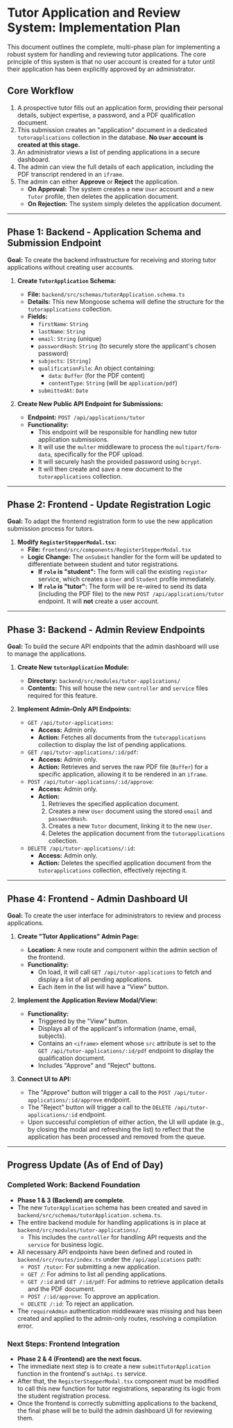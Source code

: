 # Tutor Application and Review System: Implementation Plan

This document outlines the complete, multi-phase plan for implementing a robust system for handling and reviewing tutor applications. The core principle of this system is that no user account is created for a tutor until their application has been explicitly approved by an administrator.

## Core Workflow

1.  A prospective tutor fills out an application form, providing their personal details, subject expertise, a password, and a PDF qualification document.
2.  This submission creates an "application" document in a dedicated `tutorapplications` collection in the database. **No `User` account is created at this stage.**
3.  An administrator views a list of pending applications in a secure dashboard.
4.  The admin can view the full details of each application, including the PDF transcript rendered in an `iframe`.
5.  The admin can either **Approve** or **Reject** the application.
    *   **On Approval:** The system creates a new `User` account and a new `Tutor` profile, then deletes the application document.
    *   **On Rejection:** The system simply deletes the application document.

---

## Phase 1: Backend - Application Schema and Submission Endpoint

**Goal:** To create the backend infrastructure for receiving and storing tutor applications without creating user accounts.

1.  **Create `TutorApplication` Schema:**
    *   **File:** `backend/src/schemas/tutorApplication.schema.ts`
    *   **Details:** This new Mongoose schema will define the structure for the `tutorapplications` collection.
    *   **Fields:**
        *   `firstName`: `String`
        *   `lastName`: `String`
        *   `email`: `String` (unique)
        *   `passwordHash`: `String` (to securely store the applicant's chosen password)
        *   `subjects`: `[String]`
        *   `qualificationFile`: An object containing:
            *   `data`: `Buffer` (for the PDF content)
            *   `contentType`: `String` (will be `application/pdf`)
        *   `submittedAt`: `Date`

2.  **Create New Public API Endpoint for Submissions:**
    *   **Endpoint:** `POST /api/applications/tutor`
    *   **Functionality:**
        *   This endpoint will be responsible for handling new tutor application submissions.
        *   It will use the `multer` middleware to process the `multipart/form-data`, specifically for the PDF upload.
        *   It will securely hash the provided password using `bcrypt`.
        *   It will then create and save a new document to the `tutorapplications` collection.

---

## Phase 2: Frontend - Update Registration Logic

**Goal:** To adapt the frontend registration form to use the new application submission process for tutors.

1.  **Modify `RegisterStepperModal.tsx`:**
    *   **File:** `frontend/src/components/RegisterStepperModal.tsx`
    *   **Logic Change:** The `onSubmit` handler for the form will be updated to differentiate between student and tutor registrations.
        *   **If `role` is "student":** The form will call the existing `register` service, which creates a `User` and `Student` profile immediately.
        *   **If `role` is "tutor":** The form will be re-wired to send its data (including the PDF file) to the new `POST /api/applications/tutor` endpoint. It will **not** create a user account.

---

## Phase 3: Backend - Admin Review Endpoints

**Goal:** To build the secure API endpoints that the admin dashboard will use to manage the applications.

1.  **Create New `tutorApplication` Module:**
    *   **Directory:** `backend/src/modules/tutor-applications/`
    *   **Contents:** This will house the new `controller` and `service` files required for this feature.

2.  **Implement Admin-Only API Endpoints:**
    *   `GET /api/tutor-applications`:
        *   **Access:** Admin only.
        *   **Action:** Fetches all documents from the `tutorapplications` collection to display the list of pending applications.
    *   `GET /api/tutor-applications/:id/pdf`:
        *   **Access:** Admin only.
        *   **Action:** Retrieves and serves the raw PDF file (`Buffer`) for a specific application, allowing it to be rendered in an `iframe`.
    *   `POST /api/tutor-applications/:id/approve`:
        *   **Access:** Admin only.
        *   **Action:**
            1.  Retrieves the specified application document.
            2.  Creates a new `User` document using the stored `email` and `passwordHash`.
            3.  Creates a new `Tutor` document, linking it to the new `User`.
            4.  Deletes the application document from the `tutorapplications` collection.
    *   `DELETE /api/tutor-applications/:id`:
        *   **Access:** Admin only.
        *   **Action:** Deletes the specified application document from the `tutorapplications` collection, effectively rejecting it.

---

## Phase 4: Frontend - Admin Dashboard UI

**Goal:** To create the user interface for administrators to review and process applications.

1.  **Create "Tutor Applications" Admin Page:**
    *   **Location:** A new route and component within the admin section of the frontend.
    *   **Functionality:**
        *   On load, it will call `GET /api/tutor-applications` to fetch and display a list of all pending applications.
        *   Each item in the list will have a "View" button.

2.  **Implement the Application Review Modal/View:**
    *   **Functionality:**
        *   Triggered by the "View" button.
        *   Displays all of the applicant's information (name, email, subjects).
        *   Contains an `<iframe>` element whose `src` attribute is set to the `GET /api/tutor-applications/:id/pdf` endpoint to display the qualification document.
        *   Includes "Approve" and "Reject" buttons.

3.  **Connect UI to API:**
    *   The "Approve" button will trigger a call to the `POST /api/tutor-applications/:id/approve` endpoint.
    *   The "Reject" button will trigger a call to the `DELETE /api/tutor-applications/:id` endpoint.
    *   Upon successful completion of either action, the UI will update (e.g., by closing the modal and refreshing the list) to reflect that the application has been processed and removed from the queue.

---

## Progress Update (As of End of Day)

### Completed Work: Backend Foundation

- **Phase 1 & 3 (Backend) are complete.**
- The new `TutorApplication` schema has been created and saved in `backend/src/schemas/tutorApplication.schema.ts`.
- The entire backend module for handling applications is in place at `backend/src/modules/tutor-applications/`.
  - This includes the `controller` for handling API requests and the `service` for business logic.
- All necessary API endpoints have been defined and routed in `backend/src/routes/index.ts` under the `/api/applications` path:
  - `POST /tutor`: For submitting a new application.
  - `GET /`: For admins to list all pending applications.
  - `GET /:id` and `GET /:id/pdf`: For admins to retrieve application details and the PDF document.
  - `POST /:id/approve`: To approve an application.
  - `DELETE /:id`: To reject an application.
- The `requireAdmin` authentication middleware was missing and has been created and applied to the admin-only routes, resolving a compilation error.

### Next Steps: Frontend Integration

- **Phase 2 & 4 (Frontend) are the next focus.**
- The immediate next step is to create a new `submitTutorApplication` function in the frontend's `authApi.ts` service.
- After that, the `RegisterStepperModal.tsx` component must be modified to call this new function for tutor registrations, separating its logic from the student registration process.
- Once the frontend is correctly submitting applications to the backend, the final phase will be to build the admin dashboard UI for reviewing them.
